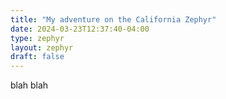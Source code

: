 ```yaml
---
title: "My adventure on the California Zephyr"
date: 2024-03-23T12:37:40-04:00
type: zephyr
layout: zephyr
draft: false
---
```




blah blah

